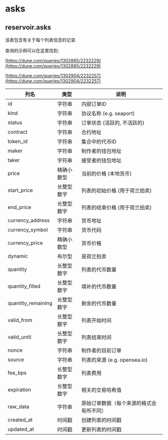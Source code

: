 # asks

## **reservoir.asks**

该表包含有关于每个列表信息的记录.

查询的示例可以在这里找到:

[https://dune.com/queries/1302885/2232229](https://dune.com/queries/1302885/2232229)

[https://dune.com/queries/1302904/2232257](https://dune.com/queries/1302904/2232257)

| **列名**     | **类型**  | **说明**                              |
|---------------------|-----------|----------------------------------------------|
| id                  | 字符串    | 内部订单ID                            |
| kind                | 字符串    | 协议名称 (e.g. seaport)                 |
| status              | 字符串    | 订单状态 (活跃的, 不活跃的)              |
| contract            | 字符串    | 合约地址                             |
| token\_id           | 字符串    | 集合中的代币ID            |
| maker               | 字符串    | 制作者的钱包地址                         |
| taker               | 字符串    | 接受者的钱包地址                        |
| price               | 精确小数型   | 当前的价格 (本地货币)          |
| start\_price        | 长整型数字    | 列表的初始价格 (用于荷兰拍卖)     |
| end\_price          | 长整型数字    | 列表的结束价格 (用于荷兰拍卖)       |
| currency\_address   | 字符串    | 货币地址                             |
| currency\_symbol    | 字符串    | 货币代码                              |
| currency\_price     | 精确小数型   | 货币价格                               |
| dynamic             | 布尔型   | 是荷兰拍卖                            |
| quantity            | 长整型数字    | 列表的代币数量              |
| quantity\_filled    | 长整型数字    | 填补的代币数量             |
| quantity\_remaining | 长整型数字    | 剩余的代币数量                   |
| valid\_from         | 长整型数字    | 列表开始时间                          |
| valid\_until        | 长整型数字    | 列表结束时间                             |
| nonce               | 字符串    | 制作者的目前订单                 |
| source              | 字符串    | 列表的来源 (e.g. opensea.io)      |
| fee\_bps            | 长整型数字    | 列表费用                                  |
| expiration          | 长整型数字    | 相关的交易哈希值                  |
| raw\_data           | 字符串    | 原始订单数据（每个来源的格式会有所不同） |
| created\_at         | 时间戳 | 创建列表的时间戳            |
| updated\_at         | 时间戳 | 更新列表的时间戳            |
